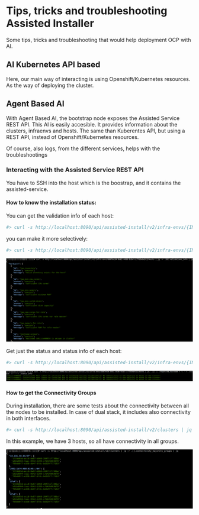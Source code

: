 # Tips, tricks and troubleshooting Assisted Installer

Some tips, tricks and troubleshooting that would help deployment OCP with AI.

## AI Kubernetes API based

Here, our main way of interacting is using Openshift/Kubernetes resources. As the way of deploying the cluster.

## Agent Based AI

With  Agent Based AI, the bootstrap node exposes the Assisted Service REST API. This AI is easily accesible. It provides information about the clusters, infraenvs and hosts. The same than Kuberentes API, but using a REST API, instead of Openshift/Kubernetes resources.

Of course, also logs, from the different services, helps with the troubleshootings

### Interacting with the Assisted Service REST API

You have to SSH into the host which is the boostrap, and it contains the assisted-service. 

#### How to know the installation status:

You can get the validation info of each host:

```bash
#> curl -s http://localhost:8090/api/assisted-install/v2/infra-envs/{INFRAENV-ID}/hosts | jq -r .[].validations_info | jq
```

you can make it more selectively: 

```bash
#> curl -s http://localhost:8090/api/assisted-install/v2/infra-envs/{INFRAENV_ID}/hosts/{HOST_ID} | jq -r .validations_info | jq
```

![](assets/2023-02-15-12-00-42-image.png)

Get just the status and status info of each host:

```bash
#> curl -s http://localhost:8090/api/assisted-install/v2/infra-envs/{INFRAENV-ID}/hosts | jq  '.[] | .requested_hostname + ": " + .status + " " + .status_info'
```

![](assets/2023-02-15-12-06-17-image.png)

#### How to get the Connectivity Groups

During installation, there are some tests about the connectivity between all the nodes to be installed. In case of dual stack, it includes also connectivity in both interfaces.

```bash
#> curl -s http://localhost:8090/api/assisted-install/v2/clusters | jq -r .[].connectivity_majority_groups | jq
```

In this example, we have 3 hosts, so all have connectivity in all groups.

![](assets/2023-02-15-12-19-41-image.png)
